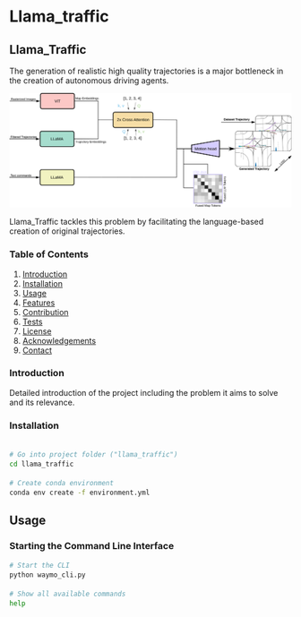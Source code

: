 # Llama_traffic

## Llama_Traffic
The generation of realistic high quality trajectories is a major bottleneck in the creation of autonomous driving agents.

![Model arch](.res/arch.png)

Llama_Traffic tackles this problem by facilitating the language-based creation of original trajectories.

### Table of Contents

1. [Introduction](#introduction)
2. [Installation](#installation)
3. [Usage](#usage)
4. [Features](#features)
5. [Contribution](#contribution)
6. [Tests](#tests)
7. [License](#license)
8. [Acknowledgements](#acknowledgements)
9. [Contact](#contact)

### Introduction

Detailed introduction of the project including the problem it aims to solve and its relevance.

### Installation

```bash

# Go into project folder ("llama_traffic")
cd llama_traffic

# Create conda environment
conda env create -f environment.yml
```

## Usage

### Starting the Command Line Interface

```bash
# Start the CLI
python waymo_cli.py

# Show all available commands
help
```

